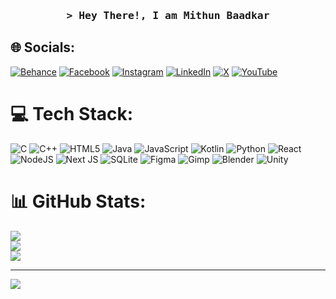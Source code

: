 <h3 align="center">
        <samp>&gt; Hey There!, I am
                <b><a target="_blank">Mithun Baadkar</a></b>
        </samp>
</h3>

## 🌐 Socials:
[![Behance](https://img.shields.io/badge/Behance-1769ff?logo=behance&logoColor=white)](https://behance.net/https://www.behance.net/mithunbaadkar) [![Facebook](https://img.shields.io/badge/Facebook-%231877F2.svg?logo=Facebook&logoColor=white)](https://www.facebook.com/mithunbaadkar) [![Instagram](https://img.shields.io/badge/Instagram-%23E4405F.svg?logo=Instagram&logoColor=white)](https://www.instagram.com/mithunbaadkar/) [![LinkedIn](https://img.shields.io/badge/LinkedIn-%230077B5.svg?logo=linkedin&logoColor=white)](https://in.linkedin.com/in/mithun-baadkar-3b669523b) [![X](https://img.shields.io/badge/X-black.svg?logo=X&logoColor=white)](https://x.com/Mithunbaadkar) [![YouTube](https://img.shields.io/badge/YouTube-%23FF0000.svg?logo=YouTube&logoColor=white)](https://www.youtube.com/@MithunBaadkarStudios) 

# 💻 Tech Stack:
![C](https://img.shields.io/badge/c-%2300599C.svg?style=for-the-badge&logo=c&logoColor=white) ![C++](https://img.shields.io/badge/c++-%2300599C.svg?style=for-the-badge&logo=c%2B%2B&logoColor=white) ![HTML5](https://img.shields.io/badge/html5-%23E34F26.svg?style=for-the-badge&logo=html5&logoColor=white) ![Java](https://img.shields.io/badge/java-%23ED8B00.svg?style=for-the-badge&logo=openjdk&logoColor=white) ![JavaScript](https://img.shields.io/badge/javascript-%23323330.svg?style=for-the-badge&logo=javascript&logoColor=%23F7DF1E) ![Kotlin](https://img.shields.io/badge/kotlin-%237F52FF.svg?style=for-the-badge&logo=kotlin&logoColor=white) ![Python](https://img.shields.io/badge/python-3670A0?style=for-the-badge&logo=python&logoColor=ffdd54) ![React](https://img.shields.io/badge/react-%2320232a.svg?style=for-the-badge&logo=react&logoColor=%2361DAFB) ![NodeJS](https://img.shields.io/badge/node.js-6DA55F?style=for-the-badge&logo=node.js&logoColor=white) ![Next JS](https://img.shields.io/badge/Next-black?style=for-the-badge&logo=next.js&logoColor=white) ![SQLite](https://img.shields.io/badge/sqlite-%2307405e.svg?style=for-the-badge&logo=sqlite&logoColor=white) ![Figma](https://img.shields.io/badge/figma-%23F24E1E.svg?style=for-the-badge&logo=figma&logoColor=white) ![Gimp](https://img.shields.io/badge/Gimp-657D8B?style=for-the-badge&logo=gimp&logoColor=FFFFFF) ![Blender](https://img.shields.io/badge/blender-%23F5792A.svg?style=for-the-badge&logo=blender&logoColor=white) ![Unity](https://img.shields.io/badge/unity-%23000000.svg?style=for-the-badge&logo=unity&logoColor=white)
# 📊 GitHub Stats:
![](https://github-readme-stats.vercel.app/api?username=Mithunbaadkar&theme=dark&hide_border=true&include_all_commits=false&count_private=false)<br/>
![](https://github-readme-streak-stats.herokuapp.com/?user=Mithunbaadkar&theme=dark&hide_border=true)<br/>
![](https://github-readme-stats.vercel.app/api/top-langs/?username=Mithunbaadkar&theme=dark&hide_border=true&include_all_commits=false&count_private=false&layout=compact)

---
[![](https://visitcount.itsvg.in/api?id=Mithunbaadkar&icon=10&color=12)](https://visitcount.itsvg.in)
